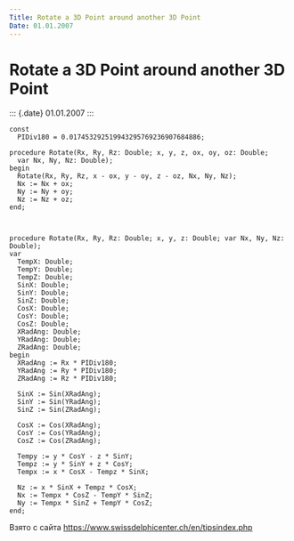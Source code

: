```yaml
---
Title: Rotate a 3D Point around another 3D Point
Date: 01.01.2007
---
```



Rotate a 3D Point around another 3D Point
=========================================

::: {.date}
01.01.2007
:::

    const 
      PIDiv180 = 0.017453292519943295769236907684886;
     
    procedure Rotate(Rx, Ry, Rz: Double; x, y, z, ox, oy, oz: Double;
      var Nx, Ny, Nz: Double);
    begin
      Rotate(Rx, Ry, Rz, x - ox, y - oy, z - oz, Nx, Ny, Nz);
      Nx := Nx + ox;
      Ny := Ny + oy;
      Nz := Nz + oz;
    end;
     
     
     
    procedure Rotate(Rx, Ry, Rz: Double; x, y, z: Double; var Nx, Ny, Nz: Double);
    var 
      TempX: Double;
      TempY: Double;
      TempZ: Double;
      SinX: Double;
      SinY: Double;
      SinZ: Double;
      CosX: Double;
      CosY: Double;
      CosZ: Double;
      XRadAng: Double;
      YRadAng: Double;
      ZRadAng: Double;
    begin
      XRadAng := Rx * PIDiv180;
      YRadAng := Ry * PIDiv180;
      ZRadAng := Rz * PIDiv180;
     
      SinX := Sin(XRadAng);
      SinY := Sin(YRadAng);
      SinZ := Sin(ZRadAng);
     
      CosX := Cos(XRadAng);
      CosY := Cos(YRadAng);
      CosZ := Cos(ZRadAng);
     
      Tempy := y * CosY - z * SinY;
      Tempz := y * SinY + z * CosY;
      Tempx := x * CosX - Tempz * SinX;
     
      Nz := x * SinX + Tempz * CosX;
      Nx := Tempx * CosZ - TempY * SinZ;
      Ny := Tempx * SinZ + TempY * CosZ;
    end;

Взято с сайта <https://www.swissdelphicenter.ch/en/tipsindex.php>
